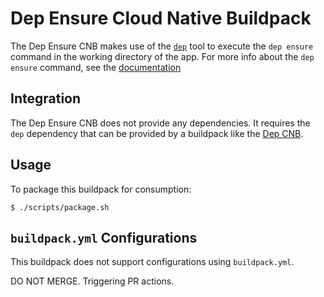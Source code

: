 # Dep Ensure Cloud Native Buildpack

The Dep Ensure CNB makes use of the [`dep`](https://golang.github.io/dep) tool
to execute the `dep ensure` command in the working directory of the app. For
more info about the `dep ensure` command, see the
[documentation](https://golang.github.io/dep/docs/daily-dep.html#using-dep-ensure)

## Integration

The Dep Ensure CNB does not provide any dependencies. It requires the `dep`
dependency that can be provided by a buildpack like the [Dep
CNB](https://github.com/paketo-buildpacks/dep).

## Usage

To package this buildpack for consumption:

```
$ ./scripts/package.sh
```

## `buildpack.yml` Configurations

This buildpack does not support configurations using `buildpack.yml`.

DO NOT MERGE. Triggering PR actions.
